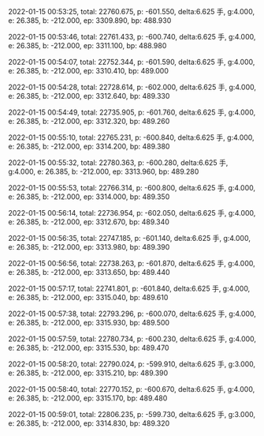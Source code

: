 2022-01-15 00:53:25, total: 22760.675, p: -601.550, delta:6.625 手, g:4.000, e: 26.385, b: -212.000, ep: 3309.890, bp: 488.930

2022-01-15 00:53:46, total: 22761.433, p: -600.740, delta:6.625 手, g:4.000, e: 26.385, b: -212.000, ep: 3311.100, bp: 488.980

2022-01-15 00:54:07, total: 22752.344, p: -601.590, delta:6.625 手, g:4.000, e: 26.385, b: -212.000, ep: 3310.410, bp: 489.000

2022-01-15 00:54:28, total: 22728.614, p: -602.000, delta:6.625 手, g:4.000, e: 26.385, b: -212.000, ep: 3312.640, bp: 489.330

2022-01-15 00:54:49, total: 22735.905, p: -601.760, delta:6.625 手, g:4.000, e: 26.385, b: -212.000, ep: 3312.320, bp: 489.260

2022-01-15 00:55:10, total: 22765.231, p: -600.840, delta:6.625 手, g:4.000, e: 26.385, b: -212.000, ep: 3314.200, bp: 489.380

2022-01-15 00:55:32, total: 22780.363, p: -600.280, delta:6.625 手, g:4.000, e: 26.385, b: -212.000, ep: 3313.960, bp: 489.280

2022-01-15 00:55:53, total: 22766.314, p: -600.800, delta:6.625 手, g:4.000, e: 26.385, b: -212.000, ep: 3314.000, bp: 489.350

2022-01-15 00:56:14, total: 22736.954, p: -602.050, delta:6.625 手, g:4.000, e: 26.385, b: -212.000, ep: 3312.670, bp: 489.340

2022-01-15 00:56:35, total: 22747.185, p: -601.140, delta:6.625 手, g:4.000, e: 26.385, b: -212.000, ep: 3313.980, bp: 489.390

2022-01-15 00:56:56, total: 22738.263, p: -601.870, delta:6.625 手, g:4.000, e: 26.385, b: -212.000, ep: 3313.650, bp: 489.440

2022-01-15 00:57:17, total: 22741.801, p: -601.840, delta:6.625 手, g:4.000, e: 26.385, b: -212.000, ep: 3315.040, bp: 489.610

2022-01-15 00:57:38, total: 22793.296, p: -600.070, delta:6.625 手, g:4.000, e: 26.385, b: -212.000, ep: 3315.930, bp: 489.500

2022-01-15 00:57:59, total: 22780.734, p: -600.230, delta:6.625 手, g:4.000, e: 26.385, b: -212.000, ep: 3315.530, bp: 489.470

2022-01-15 00:58:20, total: 22790.024, p: -599.910, delta:6.625 手, g:3.000, e: 26.385, b: -212.000, ep: 3315.210, bp: 489.390

2022-01-15 00:58:40, total: 22770.152, p: -600.670, delta:6.625 手, g:4.000, e: 26.385, b: -212.000, ep: 3315.170, bp: 489.480

2022-01-15 00:59:01, total: 22806.235, p: -599.730, delta:6.625 手, g:3.000, e: 26.385, b: -212.000, ep: 3314.830, bp: 489.320